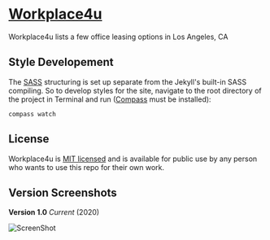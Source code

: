 # [Workplace4u](http://workplace4u.com/)

Workplace4u lists a few office leasing options in Los Angeles, CA

## Style Developement

The [SASS](http://sass-lang.com/) structuring is set up separate from the Jekyll's built-in SASS compiling. So to develop styles for the site, navigate to the root directory of the project in Terminal and run ([Compass](http://compass-style.org/) must be installed):

```
compass watch
```

## License

Workplace4u is [MIT licensed](./LICENSE?raw=true) and is available for public use by any person who wants to use this repo for their own work.

## Version Screenshots

**Version 1.0** *Current* (2020)

![ScreenShot](./screenshots/v2_1.png)
